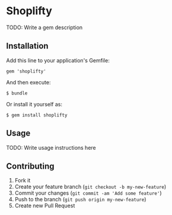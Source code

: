 # Shoplifty

TODO: Write a gem description

## Installation

Add this line to your application's Gemfile:

    gem 'shoplifty'

And then execute:

    $ bundle

Or install it yourself as:

    $ gem install shoplifty

## Usage

TODO: Write usage instructions here

## Contributing

1. Fork it
2. Create your feature branch (`git checkout -b my-new-feature`)
3. Commit your changes (`git commit -am 'Add some feature'`)
4. Push to the branch (`git push origin my-new-feature`)
5. Create new Pull Request
